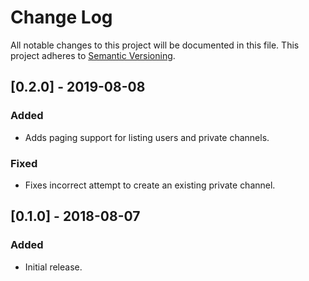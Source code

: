 # Change Log

All notable changes to this project will be documented in this file.
This project adheres to [Semantic Versioning](http://semver.org/).

## [0.2.0] - 2019-08-08
### Added
- Adds paging support for listing users and private channels.

### Fixed
- Fixes incorrect attempt to create an existing private channel.

## [0.1.0] - 2018-08-07
### Added
- Initial release.
